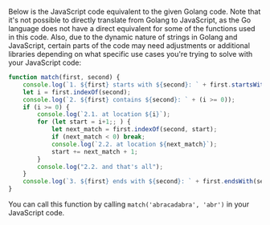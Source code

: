 Below is the JavaScript code equivalent to the given Golang code. Note that it's not possible to directly translate from Golang to JavaScript, as the Go language does not have a direct equivalent for some of the functions used in this code. Also, due to the dynamic nature of strings in Golang and JavaScript, certain parts of the code may need adjustments or additional libraries depending on what specific use cases you're trying to solve with your JavaScript code:
```javascript
function match(first, second) {
    console.log(`1. ${first} starts with ${second}: ` + first.startsWith(second));
    let i = first.indexOf(second);
    console.log(`2. ${first} contains ${second}: ` + (i >= 0));
    if (i >= 0) {
        console.log(`2.1. at location ${i}`);
        for (let start = i+1;; ) {
            let next_match = first.indexOf(second, start);
            if (next_match < 0) break;
            console.log(`2.2. at location ${next_match}`);
            start += next_match + 1;
        }
        console.log("2.2. and that's all");
    }
    console.log(`3. ${first} ends with ${second}: ` + first.endsWith(second));
}
```
You can call this function by calling `match('abracadabra', 'abr')` in your JavaScript code.
